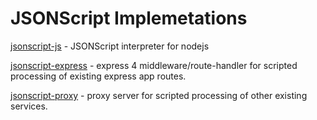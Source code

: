 # JSONScript Implemetations

[jsonscript-js](https://github.com/JSONScript/jsonscript-js) - JSONScript interpreter for nodejs

[jsonscript-express](https://github.com/JSONScript/jsonscript-express) - express 4 middleware/route-handler for scripted processing of existing express app routes.

[jsonscript-proxy](https://github.com/JSONScript/jsonscript-proxy) - proxy server for scripted processing of other existing services.
